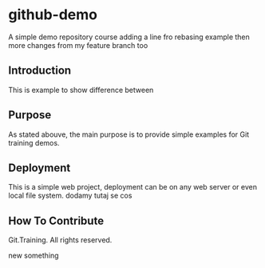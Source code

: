 # github-demo

A simple demo repository course adding a line fro rebasing example then more changes from my feature branch too

## Introduction

This is example to show difference between 

## Purpose

As stated abouve, the main purpose is to provide simple examples for Git training demos.

## Deployment

This is a simple web project, deployment can be on any web server or even local file system.
dodamy tutaj se cos
## How To Contribute

Git.Training. All rights reserved.

new something 